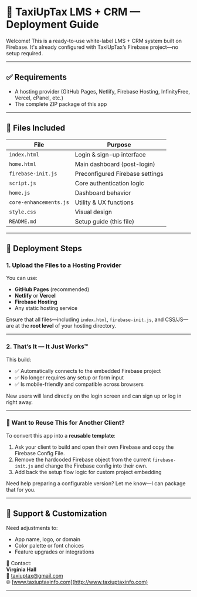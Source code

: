 # 🚀 TaxiUpTax LMS + CRM — Deployment Guide

Welcome! This is a ready-to-use white-label LMS + CRM system built on Firebase. It's already configured with TaxiUpTax’s Firebase project—no setup required.

---

## ✅ Requirements

- A hosting provider (GitHub Pages, Netlify, Firebase Hosting, InfinityFree, Vercel, cPanel, etc.)
- The complete ZIP package of this app

---

## 📁 Files Included

| File              | Purpose                         |
|------------------|---------------------------------|
| `index.html`      | Login & sign-up interface       |
| `home.html`       | Main dashboard (post-login)     |
| `firebase-init.js`| Preconfigured Firebase settings |
| `script.js`       | Core authentication logic       |
| `home.js`         | Dashboard behavior              |
| `core-enhancements.js` | Utility & UX functions  |
| `style.css`       | Visual design                   |
| `README.md`       | Setup guide (this file)         |

---

## 🚀 Deployment Steps

### 1. Upload the Files to a Hosting Provider

You can use:
- **GitHub Pages** (recommended)
- **Netlify** or **Vercel**
- **Firebase Hosting**
- Any static hosting service

Ensure that all files—including `index.html`, `firebase-init.js`, and CSS/JS—are at the **root level** of your hosting directory.

---

### 2. That’s It — It Just Works™

This build:
- ✅ Automatically connects to the embedded Firebase project
- ✅ No longer requires any setup or form input
- ✅ Is mobile-friendly and compatible across browsers

New users will land directly on the login screen and can sign up or log in right away.

---

### 🔁 Want to Reuse This for Another Client?

To convert this app into a **reusable template**:
1. Ask your client to build and open their own Firebase and copy the Firebase Config File.
2. Remove the hardcoded Firebase object from the current `firebase-init.js` and change the Firebase config into their own.
3. Add back the setup flow logic for custom project embedding

Need help preparing a configurable version? Let me know—I can package that for you.

---

## 🧠 Support & Customization

Need adjustments to:
- App name, logo, or domain
- Color palette or font choices
- Feature upgrades or integrations

📩 Contact:  
**Virginia Hall**  
📧 taxiuptax@gmail.com  
🌐 [www.taxiuptaxinfo.com](http://www.taxiuptaxinfo.com)

---

